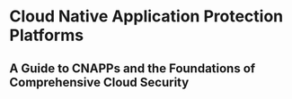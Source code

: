 # Cloud Native Application Protection Platforms
## A Guide to CNAPPs and the Foundations of Comprehensive Cloud Security

